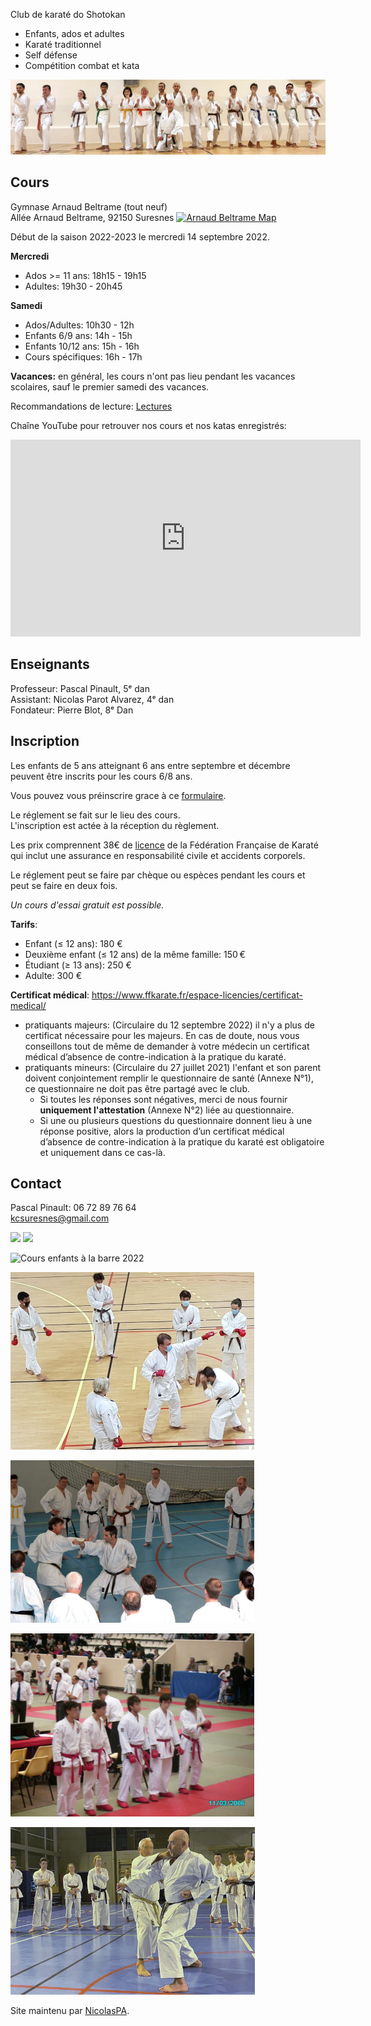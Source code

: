  <link rel="shortcut icon" type="image/png" href="karategi.png">

Club de karaté do Shotokan
- Enfants, ados et adultes
- Karaté traditionnel
- Self défense
- Compétition combat et kata

![Cours 20210925](cours20210925.png)

## Cours

Gymnase Arnaud Beltrame (tout neuf)  
Allée Arnaud Beltrame, 92150 Suresnes [![Arnaud Beltrame Map](https://i.imgur.com/pBrsGZj.png)](https://goo.gl/maps/riT4vF77S8k5KmtJA) 

Début de la saison 2022-2023 le mercredi 14 septembre 2022.

**Mercredi**  
- Ados >= 11 ans: 18h15 - 19h15
- Adultes: 19h30 - 20h45

**Samedi**  
- Ados/Adultes: 10h30 - 12h
- Enfants 6/9 ans: 14h - 15h
- Enfants 10/12 ans: 15h - 16h
- Cours spécifiques: 16h - 17h

**Vacances:** en général, les cours n'ont pas lieu pendant les vacances scolaires, sauf le premier samedi des vacances.

Recommandations de lecture: [Lectures](pages/lectures.md)

Chaîne YouTube pour retrouver nos cours et nos katas enregistrés:

<iframe width="560" height="315" src="https://www.youtube.com/embed/videoseries?list=PLFyA7dBi1OKxRijOP8j6qMeFodn9YHJf-" frameborder="0" allow="accelerometer; autoplay; clipboard-write; encrypted-media; gyroscope; picture-in-picture" allowfullscreen></iframe>

## Enseignants

Professeur: Pascal Pinault, 5ᵉ dan  
Assistant: Nicolas Parot Alvarez, 4ᵉ dan  
Fondateur: Pierre Blot, 8ᵉ Dan

## Inscription

Les enfants de 5 ans atteignant 6 ans entre septembre et décembre peuvent être inscrits pour les cours 6/8 ans.

Vous pouvez vous préinscrire grace à ce [formulaire](https://forms.gle/excEunBTDi79i3kL8). 

Le réglement se fait sur le lieu des cours.  
L'inscription est actée à la réception du règlement.

Les prix comprennent 38€ de [licence](https://www.ffkarate.fr/espace-licencies/la-licence-federale/) de la Fédération Française de Karaté qui inclut une assurance en responsabilité civile et accidents corporels.  

Le réglement peut se faire par chèque ou espèces pendant les cours et peut se faire en deux fois.  

_Un cours d'essai gratuit est possible._

**Tarifs**:
- Enfant (≤ 12 ans): 180 €
- Deuxième enfant (≤ 12 ans) de la même famille: 150 €
- Étudiant (≥ 13 ans): 250 €
- Adulte: 300 €

**Certificat médical**: https://www.ffkarate.fr/espace-licencies/certificat-medical/
- pratiquants majeurs: (Circulaire du 12 septembre 2022) il n'y a plus de certificat nécessaire pour les majeurs. En cas de doute, nous vous conseillons tout de même de demander à votre médecin un certificat médical d’absence de contre-indication à la pratique du karaté.
- pratiquants mineurs: (Circulaire du 27 juillet 2021) l'enfant et son parent doivent conjointement remplir le questionnaire de santé (Annexe N°1), ce questionnaire ne doit pas être partagé avec le club.
  - Si toutes les réponses sont négatives, merci de nous fournir **uniquement l'attestation** (Annexe N°2) liée au questionnaire.
  - Si une ou plusieurs questions du questionnaire donnent lieu à une réponse positive, alors la production d’un certificat médical d’absence de contre-indication à la pratique du karaté est obligatoire et uniquement dans ce cas-là.


## Contact

Pascal Pinault: 06 72 89 76 64  
kcsuresnes@gmail.com


<img src="https://user-images.githubusercontent.com/22459427/175944529-c6dd11a0-d2ec-4cad-ada6-42e2a88c8b60.png" width=390px>

<img src="https://user-images.githubusercontent.com/22459427/175784708-07ebf307-e8a2-48e1-aa83-140ce462b426.png" width=390px>

![Cours enfants à la barre 2022](https://user-images.githubusercontent.com/22459427/161398694-0a2bbf2c-1b3e-427f-9642-f91871de1fef.png)

![Cours 2021](contact2021.png)

![Stage avec Pierre Blot](kcs_blot_390.jpeg)

![Championats de France 2006](france2006.png )

![Stage avec Jean-Pierre Lavorato](kcs_lav.jpg)


Site maintenu par [NicolasPA](https://github.com/NicolasPA/kcsuresnes).
